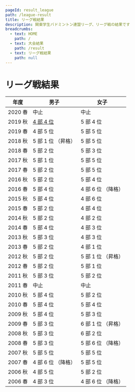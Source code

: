 ```yaml
---
pageId: result_league
path: /league-result
title: リーグ戦結果
description: 関東学生バドミントン連盟リーグ、リーグ戦の結果です
breadcrumbs:
  - text: HOME
    path: /
  - text: 大会結果
    path: /result
  - text: リーグ戦結果
    path: null
---
```


# リーグ戦結果

<div class="table-scroll">

| 年度 | 男子 | 女子 |
|--|--|--|
| 2020 春 | 中止 | 中止 |
| 2019 秋 | [4 部 4 位](/league-result/2019-01-m) | 5 部 4 位 |
| 2019 春 | 4 部 5 位 | 5 部 5 位 |
| 2018 秋 | 5 部 1 位 （昇格） | 5 部 5 位 |
| 2018 春 | 5 部 2 位 | 5 部 3 位 |
| 2017 秋 | 5 部 1 位 | 5 部 5 位 |
| 2017 春 | 5 部 2 位 | 5 部 5 位 |
| 2016 秋 | 5 部 2 位 | 5 部 4 位 |
| 2016 春 | 5 部 4 位 | 4 部 6 位 （降格） |
| 2015 秋 | 5 部 4 位 | 4 部 6 位 |
| 2015 春 | 5 部 2 位 | 4 部 4 位 |
| 2014 秋 | 5 部 2 位 | 4 部 2 位 |
| 2014 春 | 5 部 4 位 | 4 部 3 位 |
| 2013 秋 | 5 部 3 位 | 4 部 3 位 |
| 2013 春 | 5 部 2 位 | 4 部 1 位 |
| 2012 秋 | 5 部 2 位 | 5 部 1 位 （昇格） |
| 2012 春 | 5 部 2 位 | 5 部 1 位 |
| 2011 秋 | 5 部 3 位 | 5 部 2 位 |
| 2011 春 | 中止 | 中止 |
| 2010 秋 | 5 部 4 位 | 5 部 2 位 |
| 2010 春 | 5 部 4 位 | 5 部 4 位 |
| 2009 秋 | 5 部 4 位 | 5 部 3 位 |
| 2009 春 | 5 部 3 位 | 6 部 1 位 （昇格） |
| 2008 秋 | 5 部 3 位 | 6 部 2 位 |
| 2008 春 | 5 部 3 位 | 5 部 6 位 （降格） |
| 2007 秋 | 5 部 5 位 | 5 部 5 位 |
| 2007 春 | 4 部 6 位 （降格） | 5 部 5 位 |
| 2006 秋 | 4 部 5 位 | 5 部 2 位 |
| 2006 春 | 4 部 3 位 | 4 部 6 位 （降格） |

</div>

